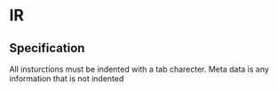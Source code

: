 # IR

## Specification
All insturctions must be indented with a tab charecter.
Meta data is any information that is not indented
